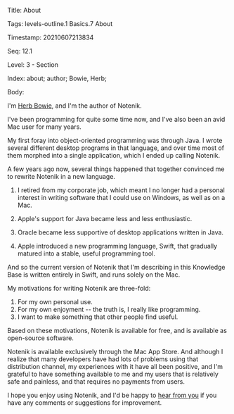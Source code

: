 Title:  About

Tags:   levels-outline.1 Basics.7 About

Timestamp: 20210607213834

Seq:    12.1

Level:  3 - Section

Index:  about; author; Bowie, Herb; 

Body: 

I'm [Herb Bowie](https://hbowie.net/about.html), and I'm the author of Notenik. 

I've been programming for quite some time now, and I've also been an avid Mac user for many years. 

My first foray into object-oriented programming was through Java. I wrote several different desktop programs in that language, and over time most of them morphed into a single application, which I ended up calling Notenik. 

A few years ago now, several things happened that together convinced me to rewrite Notenik in a new language. 

1. I retired from my corporate job, which meant I no longer had a personal interest in writing software that I could use on Windows, as well as on a Mac. 

2. Apple's support for Java became less and less enthusiastic. 

3. Oracle became less supportive of desktop applications written in Java.

4. Apple introduced a new programming language, Swift, that gradually matured into a stable, useful programming tool. 

And so the current version of Notenik that I'm describing in this Knowledge Base is written entirely in Swift, and runs solely on the Mac. 

My motivations for writing Notenik are three-fold:

1. For my own personal use.  
2. For my own enjoyment -- the truth is, I really like programming. 
3. I want to make something that other people find useful. 

Based on these motivations, Notenik is available for free, and is available as open-source software. 

Notenik is available exclusively through the Mac App Store. And although I realize that many developers have had lots of problems using that distribution channel, my experiences with it have all been positive, and I'm grateful to have something available to me and my users that is relatively safe and painless, and that requires no payments from users. 

I hope you enjoy using Notenik, and I'd be happy to [hear from you](mailto:support@notenik.net) if you have any comments or suggestions for improvement.
